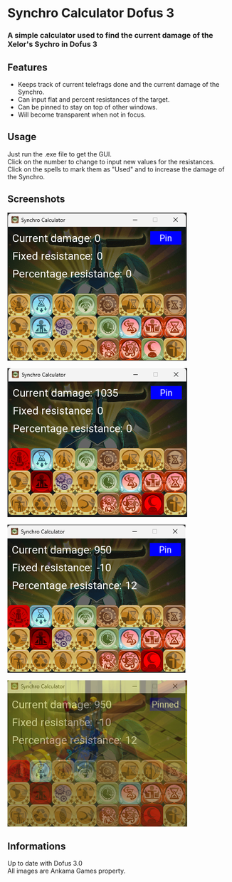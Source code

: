 # Synchro Calculator Dofus 3

### A simple calculator used to find the current damage of the Xelor's Sychro in Dofus 3

## Features

- Keeps track of current telefrags done and the current damage of the Synchro.
- Can input flat and percent resistances of the target.
- Can be pinned to stay on top of other windows.
- Will become transparent when not in focus.

## Usage

Just run the .exe file to get the GUI.\
Click on the number to change to input new values for the resistances.\
Click on the spells to mark them as "Used" and to increase the damage of the Synchro.

## Screenshots

![Basic App State](screenshot/app_basic_state.png)

![App with some spells used](screenshot/app_spell_used.png)

![App with resistances input](screenshot/app_resistance.png)

![App when transparent](screenshot/app_transparent.png)

## Informations

Up to date with Dofus 3.0\
All images are Ankama Games property.
